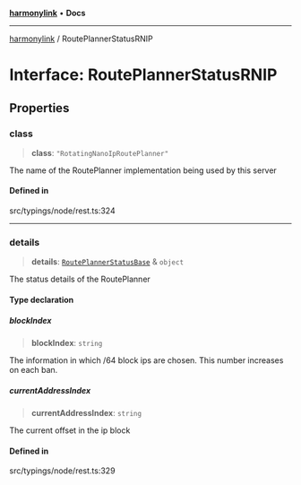 [**harmonylink**](../README.md) • **Docs**

***

[harmonylink](../globals.md) / RoutePlannerStatusRNIP

# Interface: RoutePlannerStatusRNIP

## Properties

### class

> **class**: `"RotatingNanoIpRoutePlanner"`

The name of the RoutePlanner implementation being used by this server

#### Defined in

src/typings/node/rest.ts:324

***

### details

> **details**: [`RoutePlannerStatusBase`](RoutePlannerStatusBase.md) & `object`

The status details of the RoutePlanner

#### Type declaration

##### blockIndex

> **blockIndex**: `string`

The information in which /64 block ips are chosen. This number increases on each ban.

##### currentAddressIndex

> **currentAddressIndex**: `string`

The current offset in the ip block

#### Defined in

src/typings/node/rest.ts:329
